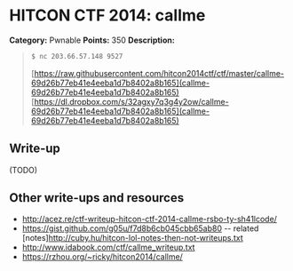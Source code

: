 # HITCON CTF 2014: callme

**Category:** Pwnable
**Points:** 350
**Description:**

> ```bash
> $ nc 203.66.57.148 9527
> ```
>
> [https://raw.githubusercontent.com/hitcon2014ctf/ctf/master/callme-69d26b77eb41e4eeba1d7b8402a8b165](callme-69d26b77eb41e4eeba1d7b8402a8b165)
> [https://dl.dropbox.com/s/32agxy7q3g4y2ow/callme-69d26b77eb41e4eeba1d7b8402a8b165](callme-69d26b77eb41e4eeba1d7b8402a8b165)

## Write-up

(TODO)

## Other write-ups and resources

* <http://acez.re/ctf-writeup-hitcon-ctf-2014-callme-rsbo-ty-sh41lcode/>
* <https://gist.github.com/g05u/f7d8b6cb045cbb65ab80> -- related [notes]<http://cuby.hu/hitcon-lol-notes-then-not-writeups.txt>
* <http://www.idabook.com/ctf/callme_writeup.txt>
* https://rzhou.org/~ricky/hitcon2014/callme/
